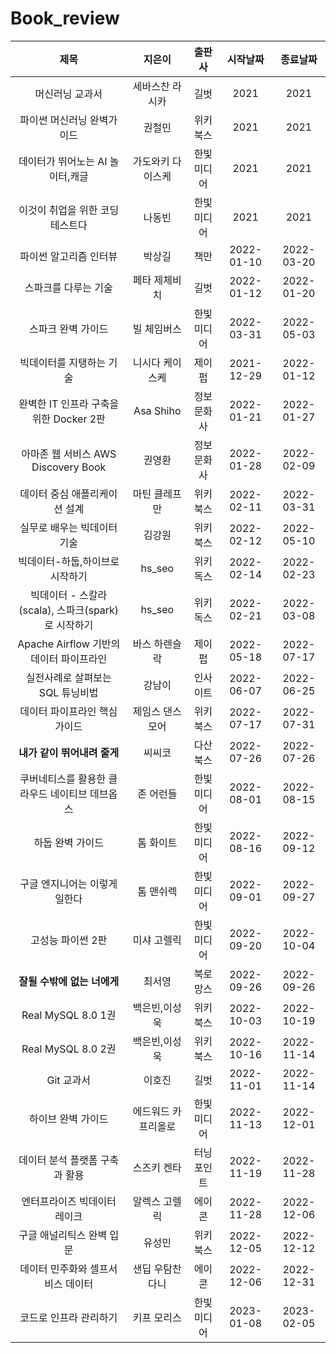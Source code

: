 # Book_review

|제목|지은이|출판사|시작날짜|종료날짜
|:---:|:---:|:---:|:---:|:---:|
|머신러닝 교과서|세바스찬 라시카|길벗|2021|2021
|파이썬 머신러닝 완벽가이드|권철민|위키북스|2021|2021 
|데이터가 뛰어노는 AI 놀이터,캐글|가도와키 다이스케|한빛미디어|2021|2021 
|이것이 취업을 위한 코딩테스트다|나동빈|한빛미디어|2021|2021 
|파이썬 알고리즘 인터뷰|박상길|책만|2022-01-10|2022-03-20
|스파크를 다루는 기술|페타 제체비치|길벗|2022-01-12| 2022-01-20 
|스파크 완벽 가이드|빌 체임버스|한빛미디어|2022-03-31|2022-05-03
|빅데이터를 지탱하는 기술|니시다 케이스케|제이펍| 2021-12-29|2022-01-12
|완벽한 IT 인프라 구축을 위한 Docker 2판|Asa Shiho|정보문화사| 2022-01-21| 2022-01-27
|아마존 웹 서비스 AWS Discovery Book| 권영환|정보문화사|2022-01-28 | 2022-02-09
|데이터 중심 애플리케이션 설계|마틴 클레프만|위키북스|2022-02-11|2022-03-31
|실무로 배우는 빅데이터 기술|김강원|위키북스|2022-02-12|2022-05-10
|빅데이터-하둡,하이브로 시작하기|hs_seo|위키독스|2022-02-14|2022-02-23
|빅데이터 - 스칼라(scala), 스파크(spark)로 시작하기|hs_seo|위키독스|2022-02-21|2022-03-08
|Apache Airflow 기반의 데이터 파이프라인|바스 하렌슬락|제이펍|2022-05-18|2022-07-17
|실전사례로 살펴보는 SQL 튜닝비법|강남이|인사이트|2022-06-07|2022-06-25
|데이터 파이프라인 핵심 가이드|제임스 댄스모어|위키북스|2022-07-17|2022-07-31
|**내가 같이 뛰어내려 줄게**|씨씨코|다산북스|2022-07-26|2022-07-26
|쿠버네티스를 활용한 클라우드 네이티브 데브옵스|존 어런들|한빛미디어|2022-08-01|2022-08-15
|하둡 완벽 가이드|톰 화이트|한빛미디어|2022-08-16|2022-09-12
|구글 엔지니어는 이렇게 일한다|톰 맨쉬렉|한빛미디어|2022-09-01|2022-09-27
|고성능 파이썬 2판|미샤 고렐릭|한빛미디어|2022-09-20|2022-10-04|
|**잘될 수밖에 없는 너에게**|최서영|북로망스|2022-09-26|2022-09-26|
|Real MySQL 8.0 1권|백은빈,이성욱|위키북스|2022-10-03|2022-10-19|
|Real MySQL 8.0 2권|백은빈,이성욱|위키북스|2022-10-16|2022-11-14
|Git 교과서|이호진|길벗|2022-11-01|2022-11-14
|하이브 완벽 가이드|에드워드 카프리올로|한빛미디어|2022-11-13|2022-12-01|
|데이터 분석 플랫폼 구축과 활용|스즈키 켄타|터닝포인트|2022-11-19|2022-11-28|
|엔터프라이즈 빅데이터 레이크|알렉스 고렐릭|에이콘|2022-11-28|2022-12-06
|구글 애널리틱스 완벽 입문|유성민|위키북스|2022-12-05|2022-12-12
|데이터 민주화와 셀프서비스 데이터|샌딥 우탐찬다니|에이콘|2022-12-06|2022-12-31
|코드로 인프라 관리하기|키프 모리스|한빛미디어|2023-01-08|2023-02-05|
